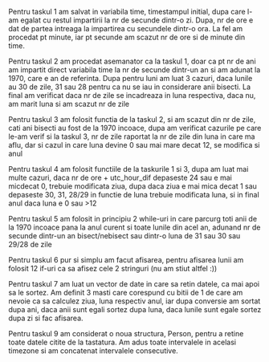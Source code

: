 Pentru taskul 1 am salvat in variabila time, timestampul initial, dupa care l-am egalat cu restul impartirii la nr de secunde dintr-o zi. Dupa, nr de ore e dat de partea intreaga la impartirea cu secundele dintr-o ora. La fel am procedat pt minute, iar pt secunde am scazut nr de ore si de minute din time.

Pentru taskul 2 am procedat asemanator ca la taskul 1, doar ca pt nr de ani am impartit direct variabila time la nr de secunde dintr-un an si am adunat la 1970, care e an de referinta. Dupa pentru luni am luat 3 cazuri, daca lunile au 30 de zile, 31 sau 28 pentru ca nu se iau in considerare anii bisecti. La final am verificat daca nr de zile se incadreaza in luna respectiva, daca nu, am marit luna si am scazut nr de zile

Pentru taskul 3 am folosit functia de la taskul 2, si am scazut din nr de zile, cati ani bisecti au fost de la 1970 incoace, dupa am verificat cazurile pe care le-am verif si la taskul 3, nr de zile raportat la nr de zile din luna in care ma aflu, dar si cazul in care luna devine 0 sau mai mare decat 12, se modifica si anul

Pentru taskul 4 am folosit functiile de la taskurile 1 si 3, dupa am luat mai multe cazuri, daca nr de ore + utc_hour_dif depaseste 24 sau e mai micdecat 0, trebuie modificata ziua, dupa daca ziua e mai mica decat 1 sau depaseste 30, 31, 28/29 in functie de luna trebuie modificata luna, si in final anul daca luna e 0 sau >12

Pentru taskul 5 am folosit in principiu 2 while-uri in care parcurg toti anii de la 1970 incoace pana la anul curent si toate lunile din acel an, adunand nr de secunde dintr-un an bisect/nebisect sau dintr-o luna de 31 sau 30 sau 29/28 de zile

Pentru taskul 6 pur si simplu am facut afisarea, pentru afisarea lunii am folosit 12 if-uri ca sa afisez cele 2 stringuri (nu am stiut altfel :))

Pentru taskul 7 am luat un vector de date in care sa retin datele, ca mai apoi sa le sortez. Am definit 3 masti care corespund cu bitii de 1 de care am nevoie ca sa calculez ziua, luna respectiv anul, iar dupa conversie am sortat dupa ani, daca anii sunt egali sortez dupa luna, daca lunile sunt egale sortez dupa zi si fac afisarea.

Pentru taskul 9 am considerat o noua structura, Person, pentru a retine toate datele citite de la tastatura. Am adus toate intervalele in acelasi timezone si am concatenat intervalele consecutive. 
